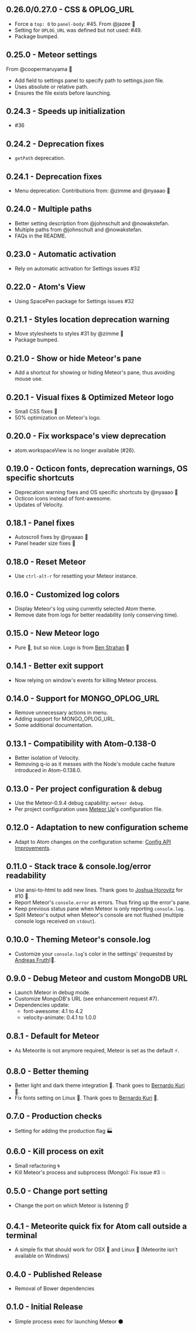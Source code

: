 ## 0.26.0/0.27.0 - CSS & OPLOG_URL
* Force a `top: 0` to `panel-body`: #45.
From @jazee 👏
* Setting for `OPLOG_URL` was defined but not used: #49.
* Package bumped.

## 0.25.0 - Meteor settings
From @coopermaruyama 👏
* Add field to settings panel to specify path to settings.json file.
* Uses absolute or relative path.
* Ensures the file exists before launching.

## 0.24.3 - Speeds up initialization
* #36

## 0.24.2 - Deprecation fixes
* `getPath` deprecation.

## 0.24.1 - Deprecation fixes
* Menu deprecation: Contributions from: @zimme and @nyaaao :clap:

## 0.24.0 - Multiple paths
* Better setting description from @johnschult and @nowakstefan.
* Multiple paths from @johnschult and @nowakstefan.
* FAQs in the README.

## 0.23.0 - Automatic activation
* Rely on automatic activation for Settings issues #32

## 0.22.0 - Atom's View
* Using SpacePen package for Settings issues #32

## 0.21.1 - Styles location deprecation warning
* Move stylesheets to styles #31 by @zimme :clap:
* Package bumped.

## 0.21.0 - Show or hide Meteor's pane
* Add a shortcut for showing or hiding Meteor's pane, thus avoiding mouse use.

## 0.20.1 - Visual fixes & Optimized Meteor logo
* Small CSS fixes :lipstick:
* 50% optimization on Meteor's logo.

## 0.20.0 - Fix workspace's view deprecation
* atom.workspaceView is no longer available (#26).

## 0.19.0 - Octicon fonts, deprecation warnings, OS specific shortcuts
* Deprecation warning fixes and OS specific shortcuts by @nyaaao :clap:
* Octicon icons instead of font-awesome.
* Updates of Velocity.

## 0.18.1 - Panel fixes
* Autoscroll fixes by @nyaaao :clap:
* Panel header size fixes :lipstick:

## 0.18.0 - Reset Meteor
* Use `ctrl-alt-r` for resetting your Meteor instance.

## 0.16.0 - Customized log colors
* Display Meteor's log using currently selected Atom theme.
* Remove date from logs for better readability (only conserving time).

## 0.15.0 - New Meteor logo
* Pure :lipstick:, but so nice. Logo is from [Ben Strahan](https://twitter.com/benjaminstrahan) :clap:

## 0.14.1 - Better exit support
* Now relying on window's events for killing Meteor process.

## 0.14.0 - Support for MONGO_OPLOG_URL
* Remove unnecessary actions in menu.
* Adding support for MONGO_OPLOG_URL.
* Some additional documentation.

## 0.13.1 - Compatibility with Atom-0.138-0
* Better isolation of Velocity.
* Removing q-io as it messes with the Node's module cache feature introduced in Atom-0.138.0.

## 0.13.0 - Per project configuration & debug
* Use the Meteor-0.9.4 debug capability: `meteor debug`.
* Per project configuration uses [Meteor Up](https://github.com/arunoda/meteor-up)'s configuration file.

## 0.12.0 - Adaptation to new configuration scheme
* Adapt to Atom changes on the configuration scheme: [Config API Improvements](http://blog.atom.io/2014/10/02/config-api-has-schema.html).

## 0.11.0 - Stack trace & console.log/error readability
* Use ansi-to-html to add new lines. Thank goes to [Joshua Horovitz](https://github.com/joshuahhh) for #10 :clap:.
* Report Meteor's `console.error` as errors. Thus firing up the error's pane.
* Keep previous status pane when Meteor is only reporting `console.log`.
* Split Meteor's output when Meteor's console are not flushed (multiple console logs received on `stdout`).

## 0.10.0 - Theming Meteor's console.log
* Customize your `console.log`'s color in the settings' (requested by [Andreas Fruth](http://crater.io/posts/W2Az8PQJ4aKTuf2ET)):lipstick:.

## 0.9.0 - Debug Meteor and custom MongoDB URL
* Launch Meteor in debug mode.
* Customize MongoDB's URL (see enhancement request #7).
* Dependencies update:
  * font-awesome: 4.1 to 4.2
  * velocity-animate: 0.4.1 to 1.0.0

## 0.8.1 - Default for Meteor
* As Meteorite is not anymore required, Meteor is set as the default :zap:.

## 0.8.0 - Better theming
* Better light and dark theme integration :lipstick:. Thank goes to [Bernardo Kuri](https://github.com/bkuri) :clap:.
* Fix fonts setting on Linux :penguin:. Thank goes to [Bernardo Kuri](https://github.com/bkuri) :clap:.

## 0.7.0 - Production checks
* Setting for adding the production flag :factory:

## 0.6.0 - Kill process on exit
* Small refactoring :cyclone:
* Kill Meteor's process and subprocess (Mongo): Fix issue #3 :boom:

## 0.5.0 - Change port setting
* Change the port on which Meteor is listening :ear:

## 0.4.1 - Meteorite quick fix for Atom call outside a terminal
* A simple fix that should work for OSX :apple: and Linux :penguin: (Meteorite isn't available on Windows)

## 0.4.0 - Published Release
* Removal of Bower dependencies

## 0.1.0 - Initial Release
* Simple process exec for launching Meteor :black_circle:  
